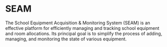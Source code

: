 # SEAM

The School Equipment Acquisition & Monitoring System (SEAM) is an effective platform for efficiently managing and tracking school equipment and room allocations. Its principal goal is to simplify the process of adding, managing, and monitoring the state of various equipment.
